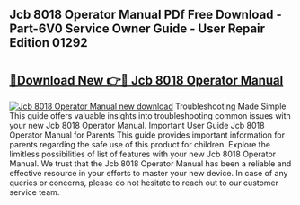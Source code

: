 ## Jcb 8018 Operator Manual PDf Free Download - Part-6V0 Service Owner Guide - User Repair Edition 01292

# <h2><a href="http://bc64382.oget.top/?id=Jcb+8018+Operator+Manual">🔗Download New 👉🔴 Jcb 8018 Operator Manual</a></h2>

[![Jcb 8018 Operator Manual new download](https://i.imgur.com/5g1atiW.png)](http://bc64382.oget.top/?id=Jcb+8018+Operator+Manual)
Troubleshooting Made Simple This guide offers valuable insights into troubleshooting common issues with your new Jcb 8018 Operator Manual. Important User Guide Jcb 8018 Operator Manual for Parents This guide provides important information for parents regarding the safe use of this product for children. Explore the limitless possibilities of list of features with your new Jcb 8018 Operator Manual. We trust that the Jcb 8018 Operator Manual has been a reliable and effective resource in your efforts to master your new device. In case of any queries or concerns, please do not hesitate to reach out to our customer service team.
